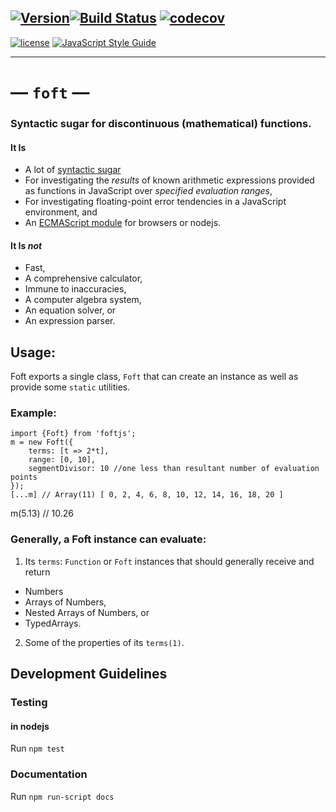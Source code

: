 [![Version](https://img.shields.io/github/package-json/v/anwarhahjjeffersongeorge/foft/master.svg)](https://github.com/anwarhahjjeffersongeorge/foft)[![Build Status](https://travis-ci.com/anwarhahjjeffersongeorge/foft.svg?branch=master)](https://travis-ci.com/anwarhahjjeffersongeorge/foft) [![codecov](https://codecov.io/gh/anwarhahjjeffersongeorge/foft/branch/master/graph/badge.svg)](https://codecov.io/gh/anwarhahjjeffersongeorge/foft)
------------

[![license](https://img.shields.io/github/license/anwarhahjjeffersongeorge/foft.svg)](UNLICENSE) [![JavaScript Style Guide](https://img.shields.io/badge/code_style-standard-blue.svg)](https://standardjs.com)

--------------

# &mdash; `foft` &mdash;

### Syntactic sugar for discontinuous (mathematical) functions.

#### It Is

- A lot of [syntactic sugar](https://en.wikipedia.org/wiki/Syntactic_sugar)
- For investigating the _results_ of known arithmetic expressions provided as functions in JavaScript over _specified evaluation ranges_,
- For investigating floating-point error tendencies in a JavaScript environment, and
- An [ECMAScript module](https://github.com/standard-things/esm) for browsers or nodejs.

#### It Is _not_

- Fast,
- A comprehensive calculator,
- Immune to inaccuracies,
- A computer algebra system,
- An equation solver, or
- An expression parser.

## Usage:
Foft exports a single class, `Foft` that can create an instance as well as provide some `static` utilities.

### Example:
	import {Foft} from 'foftjs';
	m = new Foft({
        terms: [t => 2*t],
        range: [0, 10],
        segmentDivisor: 10 //one less than resultant number of evaluation points
    });
	[...m] // Array(11) [ 0, 2, 4, 6, 8, 10, 12, 14, 16, 18, 20 ]
  m(5.13) // 10.26

### Generally, a Foft instance can evaluate:

1. Its `terms`: `Function` or `Foft` instances
that should generally receive and return
  - Numbers
  - Arrays of Numbers,
  - Nested Arrays of Numbers, or
  - TypedArrays.
2. Some of the properties of its `terms(1)`.


## Development Guidelines

### Testing
#### in nodejs
Run `npm test`

### Documentation
Run `npm run-script docs`
